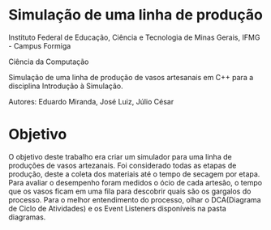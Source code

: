 <h1 align="left"> Simulação de uma linha de produção </h1>

Instituto Federal de Educação, Ciência e Tecnologia de Minas Gerais, IFMG - Campus Formiga

Ciência da Computação

Simulação de uma linha de produção de vasos artesanais em C++ para a disciplina Introdução à Simulação.

Autores: Eduardo Miranda, José Luiz, Júlio César

<h1 align="left"> Objetivo </h1>

O objetivo deste trabalho era criar um simulador para uma linha de produções de vasos artezanais. Foi considerado todas as etapas de produção, deste a coleta dos materiais até o tempo de secagem por etapa. Para avaliar o desempenho foram medidos o ócio de cada artesão, o tempo que os vasos ficam em uma fila para descobrir quais são os gargalos do processo. Para o melhor entendimento do processo, olhar o DCA(Diagrama de Ciclo de Atividades) e os Event Listeners disponíveis na pasta diagramas.

